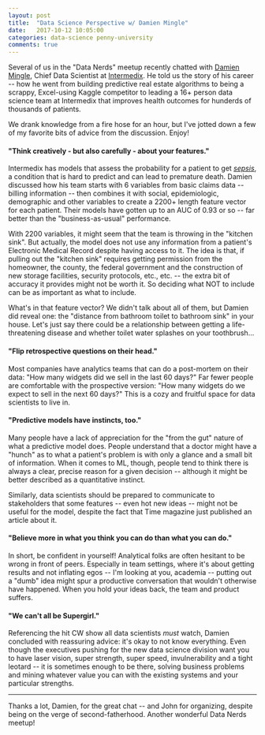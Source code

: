 ```yaml
---
layout: post
title:  "Data Science Perspective w/ Damien Mingle"
date:   2017-10-12 10:05:00
categories: data-science penny-university
comments: true
---
```


Several of us in the "Data Nerds" meetup recently chatted with [Damien Mingle](https://www.linkedin.com/in/damianrmingle/), Chief Data Scientist at [Intermedix](https://www.intermedix.com/). He told us the story of his career -- how he went from building predictive real estate algorithms to being a scrappy, Excel-using Kaggle competitor to leading a 16+ person data science team at Intermedix that improves health outcomes for hunderds of thousands of patients. 

We drank knowledge from a fire hose for an hour, but I've jotted down a few of my favorite bits of advice from the discussion. Enjoy!

#### "Think creatively - but also carefully - about your features."
Intermedix has models that assess the probability for a patient to get [*sepsis*](http://www.mayoclinic.org/diseases-conditions/sepsis/symptoms-causes/dxc-20169787), a condition that is hard to predict and can lead to premature death. Damien discussed how his team starts with 6 variables from basic claims data -- billing information -- then combines it with social, epidemiologic, demographic and other variables to create a 2200+ length feature vector for each patient. Their models have gotten up to an AUC of 0.93 or so -- far better than the "business-as-usual" performance.

With 2200 variables, it might seem that the team is throwing in the "kitchen sink". But actually, the model does not use any information from a patient's Electronic Medical Record despite having access to it. The idea is that, if pulling out the "kitchen sink" requires getting permission from the homeowner, the county, the federal government and the construction of new storage facilities, security protocols, etc., etc. -- the extra bit of accuracy it provides might not be worth it. So deciding what NOT to include can be as important as what to include. 

What's in that feature vector? We didn't talk about all of them, but Damien did reveal one: the "distance from bathroom toilet to bathroom sink" in your house. Let's just say there could be a relationship between getting a life-threatening disease and whether toilet water splashes on your toothbrush...

#### "Flip retrospective questions on their head." 
Most companies have analytics teams that can do a post-mortem on their data: "How many widgets did we sell in the last 60 days?" Far fewer people are comfortable with the prospective version: "How many widgets do we expect to sell in the next 60 days?" This is a cozy and fruitful space for data scientists to live in.


#### "Predictive models have instincts, too."
Many people have a lack of appreciation for the "from the gut" nature of what a predictive model does. People understand that a doctor might have a "hunch" as to what a patient's problem is with only a glance and a small bit of information. When it comes to ML, though, people tend to think there is always a clear, precise reason for a given decision -- although it might be better described as a quantitative instinct. 

Similarly, data scientists should be prepared to communicate to stakeholders that some features -- even hot new ideas -- might not be useful for the model, despite the fact that Time magazine just published an article about it.

#### "Believe more in what you think you can do than what you can do." 
In short, be confident in yourself! Analytical folks are often hesitant to be wrong in front of peers. Especially in team settings, where it's about getting results and not inflating egos -- I'm looking at you, academia -- putting out a "dumb" idea might spur a productive conversation that wouldn't otherwise have happened. When you hold your ideas back, the team and product suffers. 

#### "We can't all be Supergirl." 
Referencing the hit CW show all data scientists *must* watch, Damien concluded with reassuring advice: it's okay to not know everything. Even though the executives pushing for the new data science division want you to have laser vision, super strength, super speed, invulnerability and a tight leotard -- it is sometimes enough to be there, solving business problems and mining whatever value you can with the existing systems and your particular strengths.  

---

Thanks a lot, Damien, for the great chat -- and John for organizing, despite being on the verge of second-fatherhood. Another wonderful Data Nerds meetup!